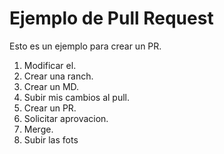 # Ejemplo de Pull Request
Esto es un ejemplo para crear un PR.

1. Modificar el.
2. Crear una ranch.
2. Crear un MD.
3. Subir mis cambios al pull.
4. Crear un PR.
5. Solicitar aprovacion.
6. Merge.
7. Subir las fots
